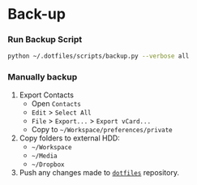 # Back-up

### Run Backup Script

``` bash
python ~/.dotfiles/scripts/backup.py --verbose all
```

### Manually backup

1. Export Contacts
    + Open `Contacts`
    + `Edit` > `Select All`
    + `File` > `Export...` > `Export vCard...`
    + Copy to `~/Workspace/preferences/private`
2. Copy folders to external HDD:
    + `~/Workspace`
    + `~/Media`
    + `~/Dropbox`
3. Push any changes made to [`dotfiles`](https://github.com/tnahs/dotfiles) repository.